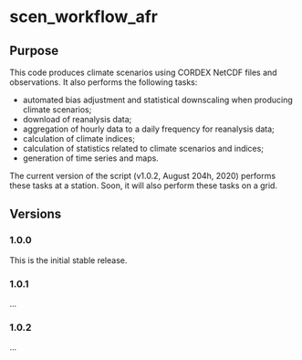 # scen_workflow_afr

## Purpose

This code produces climate scenarios using CORDEX NetCDF files and observations. It also performs the following tasks:
- automated bias adjustment and statistical downscaling when producing climate scenarios;
- download of reanalysis data;
- aggregation of hourly data to a daily frequency for reanalysis data;
- calculation of climate indices;
- calculation of statistics related to climate scenarios and indices;
- generation of time series and maps.

The current version of the script (v1.0.2, August 204h, 2020) performs these tasks at a station. Soon, it will also perform these tasks on a grid.

## Versions
### 1.0.0

This is the initial stable release.

### 1.0.1

...

### 1.0.2

...
